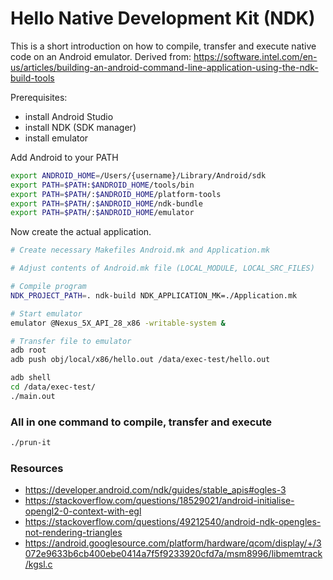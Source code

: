 # Hello Native Development Kit (NDK)
This is a short introduction on how to compile, transfer and execute native code on an Android emulator. 
Derived from: https://software.intel.com/en-us/articles/building-an-android-command-line-application-using-the-ndk-build-tools

Prerequisites: 
- install Android Studio
- install NDK (SDK manager)
- install emulator

Add Android to your PATH
```bash
export ANDROID_HOME=/Users/{username}/Library/Android/sdk
export PATH=$PATH:$ANDROID_HOME/tools/bin
export PATH=$PATH/:$ANDROID_HOME/platform-tools
export PATH=$PATH/:$ANDROID_HOME/ndk-bundle
export PATH=$PATH/:$ANDROID_HOME/emulator
```

Now create the actual application.
```bash
# Create necessary Makefiles Android.mk and Application.mk

# Adjust contents of Android.mk file (LOCAL_MODULE, LOCAL_SRC_FILES)

# Compile program
NDK_PROJECT_PATH=. ndk-build NDK_APPLICATION_MK=./Application.mk

# Start emulator
emulator @Nexus_5X_API_28_x86 -writable-system & 

# Transfer file to emulator
adb root
adb push obj/local/x86/hello.out /data/exec-test/hello.out

adb shell
cd /data/exec-test/
./main.out
```

### All in one command to compile, transfer and execute

```bash
./prun-it
```


### Resources 

- https://developer.android.com/ndk/guides/stable_apis#ogles-3
- https://stackoverflow.com/questions/18529021/android-initialise-opengl2-0-context-with-egl
- https://stackoverflow.com/questions/49212540/android-ndk-opengles-not-rendering-triangles
- https://android.googlesource.com/platform/hardware/qcom/display/+/3072e9633b6cb400ebe0414a7f5f9233920cfd7a/msm8996/libmemtrack/kgsl.c